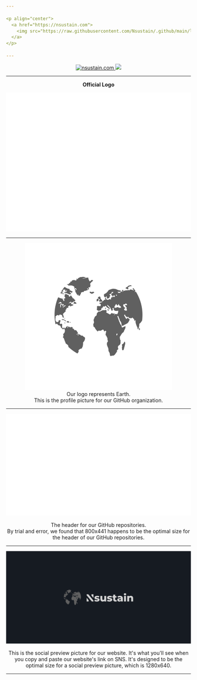 ```yaml
---

<p align="center">
  <a href="https://nsustain.com">
    <img src="https://raw.githubusercontent.com/Nsustain/.github/main/logo/logo_github.png" width="350">
  </a>
</p>

---
```


<p align="center">
  <a href="https://github.com/Nsustain/nsustain.com">
    <img alt="nsustain.com" src="https://img.shields.io/badge/GitHub-nsustain.com-brightgreen">
  </a>
  <a href="https://github.com/Nsustain/nsustain.com/blob/main/LICENSE">
    <img src="https://badgen.net/github/license/Nsustain/.github">
  </a>
</p>

---

<p align="center">
  <b>Official Logo</b>
</p>

![logo](./logo/logo.svg)

---

<p align="center">
  <img src="./logo/logo_bare.svg" width="400"><br>
  Our logo represents Earth.<br>
  This is the profile picture
  for our GitHub organization.
</p>

---

![logo_github](./logo/logo_github.svg)

<p align="center">
  The header for our GitHub repositories.<br>
  By trial and error, we found that
  800x441 happens to be the optimal
  size for the header of our GitHub repositories.
</p>

---

![logo_1280x640](./logo/logo_1280x640.svg)

<p align="center">
  This is the social preview picture for our website.
  It's what you'll see when you copy and paste
  our website's link on SNS.
  It's designed to be the optimal
  size for a social preview picture,
  which is 1280x640.
</p>

---

<br>
<br>
<br>
